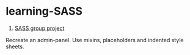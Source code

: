 # learning-SASS
1. [SASS group project](https://craew.github.io/learning-SASS/sass-group-project/)

Recreate an admin-panel. Use mixins, placeholders and indented style sheets.
